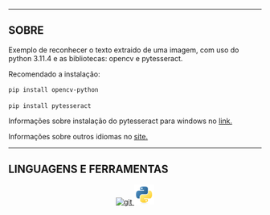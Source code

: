 <hr><h2 align="left">SOBRE</h2>
<p align="left">
    Exemplo de reconhecer o texto extraido de uma imagem, com uso do python 3.11.4 e as bibliotecas: opencv e pytesseract.

<p align="left">
    Recomendado a instalação:
    
    pip install opencv-python

    pip install pytesseract
</p>
<p align="left">
    Informações sobre instalação do pytesseract para windows no <a href="https://github.com/UB-Mannheim/tesseract/wiki">link.</a>
</p>
<p align="left">
    Informações sobre outros idiomas no <a href="https://github.com/tesseract-ocr/tessdata">site.</a>
    
</p>

<hr><h2 align="left">LINGUAGENS E FERRAMENTAS</h2>
<p align="center">
    <a href="https://git-scm.com/" target="_blank" rel="noreferrer"> 
        <img src="https://www.vectorlogo.zone/logos/git-scm/git-scm-icon.svg" alt="git" width="40" height="40"/> 
    </a>
    <a href="https://www.python.org" target="_blank" rel="noreferrer"> 
        <img src="https://raw.githubusercontent.com/devicons/devicon/master/icons/python/python-original.svg" alt="python" width="40" height="40"/> 
    </a> 
</p>
